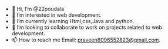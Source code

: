 - 👋 Hi, I’m @22poudala
- 👀 I’m interested in web development.
- 🌱 I’m currently learning Html,css,Java and python.
- 💞️ I’m looking to collaborate to work on projects related to web development.
- 📫 How to reach me 
Email: praveen8096552823@gmail.com.


<!---
22poudala/22poudala is a ✨ special ✨ repository because its `README.md` (this file) appears on your GitHub profile.
You can click the Preview link to take a look at your changes.
--->
